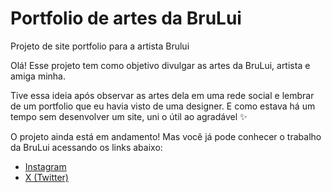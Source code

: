 # Portfolio de artes da BruLui
 Projeto de site portfolio para a artista Brului

 Olá! Esse projeto tem como objetivo divulgar as artes da BruLui, artista e amiga minha.

 Tive essa ideia após observar as artes dela em uma rede social e lembrar de um portfolio que eu havia visto de uma designer. E como estava há um tempo sem desenvolver um site, uni o útil ao agradável ✨

 O projeto ainda está em andamento! Mas você já pode conhecer o trabalho da BruLui acessando os links abaixo:

- [Instagram](https://www.instagram.com/bru__lui/)
- [X (Twitter)](https://twitter.com/Bru__Lui)
